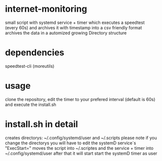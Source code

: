 # internet-monitoring
small script with systemd service + timer which executes a speedtest (every 60s) and archives it with timestamp into a csv friendly format
archives the data in a automized growing Directory structure

# dependencies
speedtest-cli
(moreutils)

# usage
clone the repository, edit the timer to your prefered interval (default is 60s) and execute the install.sh

# install.sh in detail
creates directorys: ~/.config/systemd/user and ~/.scripts 
please note if you change the directorys you will have to edit the systemD service´s "ExecStart="
moves the script into ~/.scriptes and the service + timer into ~/.config/systemd/user
after that it will start start the systemD timer as user
